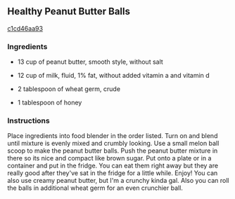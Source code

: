 ## Healthy Peanut Butter Balls

[c1cd46aa93](http://www.food.com/recipe/healthy-peanut-butter-balls-143170)

### Ingredients

 - 13 cup of peanut butter, smooth style, without salt

 - 12 cup of milk, fluid, 1% fat, without added vitamin a and vitamin d

 - 2 tablespoon of wheat germ, crude

 - 1 tablespoon of honey

### Instructions

Place ingredients into food blender in the order listed. Turn on and blend until mixture is evenly mixed and crumbly looking. Use a small melon ball scoop to make the peanut butter balls. Push the peanut butter mixture in there so its nice and compact like brown sugar. Put onto a plate or in a container and put in the fridge. You can eat them right away but they are really good after they've sat in the fridge for a little while. Enjoy! You can also use creamy peanut butter, but I'm a crunchy kinda gal. Also you can roll the balls in additional wheat germ for an even crunchier ball.